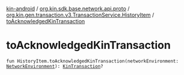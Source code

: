[kin-android](../../index.md) / [org.kin.sdk.base.network.api.proto](../index.md) / [org.kin.gen.transaction.v3.TransactionService.HistoryItem](index.md) / [toAcknowledgedKinTransaction](./to-acknowledged-kin-transaction.md)

# toAcknowledgedKinTransaction

`fun HistoryItem.toAcknowledgedKinTransaction(networkEnvironment: `[`NetworkEnvironment`](../../org.kin.sdk.base.stellar.models/-network-environment/index.md)`): `[`KinTransaction`](../../org.kin.sdk.base.stellar.models/-kin-transaction/index.md)`?`
